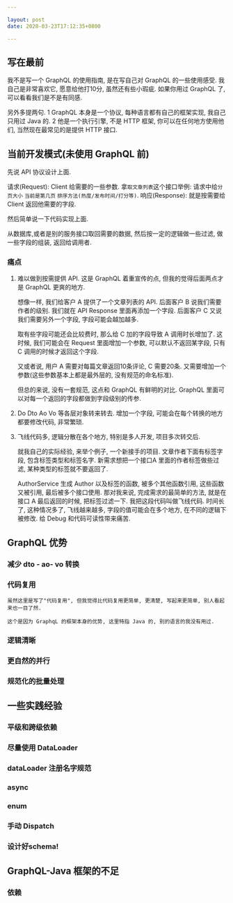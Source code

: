 ```yaml
---

layout: post
date: 2020-03-23T17:12:35+0800

---
```


## 写在最前

我不是写一个 GraphQL 的使用指南, 是在写自己对 GraphQL 的一些使用感受. 我自己是非常喜欢它, 愿意给他打10分, 虽然还有些小瑕疵. 如果你用过 GraphQL 了, 可以看看我们是不是有同感.

另外多提两句. 1 GraphQL 本身是一个协议, 每种语言都有自己的框架实现, 我自己只用过 Java 的.  2 他是一个执行引擎, 不是 HTTP 框架, 你可以在任何地方使用他们, 当然现在最常见的是提供 HTTP 接口.

## 当前开发模式(未使用 GraphQL 前)

先说 API 协议设计上面.

请求(Request): Client 给需要的一些参数. 拿`取文章列表`这个接口举例: 请求中给`分页大小` `当前是第几页` `排序方法(热度/发布时间/打分等)`.
响应(Response): 就是按需要给 Client 返回他需要的字段.

然后简单说一下代码实现上面.

从数据库,或者是别的服务接口取回需要的数据, 然后按一定的逻辑做一些过滤, 做一些字段的组装, 返回给调用者.


### 痛点

1. 难以做到按需提供 API. 这是 GraphQL 着重宣传的点, 但我的觉得后面两点才是 GraphQL 更爽的地方.

    想像一样, 我们给客户 A 提供了一个文章列表的 API. 后面客户 B 说我们需要作者的级别. 我们就在 API Response 里面再添加一个字段. 后面客户 C 又说我们需要另外一个字段, 字段可能会越加越多.

    取有些字段可能还会比较费时, 那么给 C 加的字段导致 A 调用时长增加了. 这时候, 我们可能会在 Request 里面增加一个参数, 可以默认不返回某字段, 只有 C 调用的时候才返回这个字段.

    又或者说, 用户 A 需要对每篇文章返回10条评论, C 需要20条. 又需要增加一个参数(这些参数基本上都是最外层的, 没有规范的命名标准).

    但总的来说, 没有一套规范, 这点和 GraphQL 有鲜明的对比. GraphQL 里面可以对每一个返回的字段都做到字段级别的传参.

2. Do Dto Ao Vo 等各层对象转来转去. 增加一个字段, 可能会在每个转换的地方都要修改代码, 非常繁琐.

3. 飞线代码多, 逻辑分散在各个地方, 特别是多人开发, 项目多次转交后.

    就我自己的实际经验, 来举个例子, 一个新接手的项目. 文章作者下面有标签字段, 包含标签类型和标签名字. 新需求想把一个接口A 里面的作者标签做些过滤, 某种类型的标签就不要返回了.

    AuthorService 生成 Author 以及标签的函数, 被多个其他函数引用, 这些函数又被引用, 最后被多个接口使用. 那对我来说, 完成需求的最简单的方法, 就是在接口 A 最后返回的时候, 把标签过滤一下. 我把这段代码叫做飞线代码. 时间长了, 这种情况多了, 飞线越来越多, 字段的值可能会在多个地方, 在不同的逻辑下被修改. 给 Debug 和代码可读性带来痛苦.

## GraphQL 优势

### 减少 dto - ao- vo 转换

### 代码复用

    虽然这里是写了"代码复用", 但我觉得比代码复用更简单, 更清楚, 写起来更简单, 别人看起来也一目了然.

    这个是因为 GraphqL 的框架本身的优势, 这里特指 Java 的, 别的语言的我没有用过.

### 逻辑清晰

### 更自然的并行

### 规范化的批量处理

## 一些实践经验

### 平级和跨级依赖

### 尽量使用 DataLoader

### dataLoader 注册名字规范

### async

### enum

### 手动 Dispatch

### 设计好schema!

## GraphQL-Java 框架的不足

### 依赖
